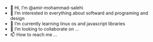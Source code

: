 - 👋 Hi, I’m @amir-mohammad-salehi
- 👀 I’m interested in everything about softward and programing and design 
- 🌱 I’m currently learning linux os and javascript libraries
- 💞️ I’m looking to collaborate on ...
- 📫 How to reach me ...

<!---
amir-mohammad-salehi/amir-mohammad-salehi is a ✨ special ✨ repository because its `README.md` (this file) appears on your GitHub profile.
You can click the Preview link to take a look at your changes.
--->

